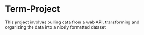 # Term-Project
This project involves pulling data from a web API, transforming and organizing the data into a nicely formatted dataset
